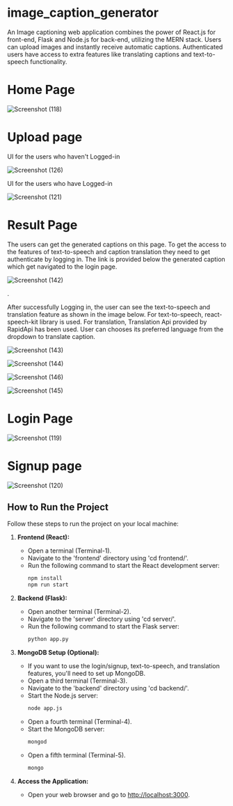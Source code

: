 # image_caption_generator
An Image captioning web application combines the power of React.js for front-end, Flask and Node.js for back-end, utilizing the MERN stack. Users can upload images and instantly receive automatic captions. Authenticated users have access to extra features like translating captions and text-to-speech functionality.

# Home Page

![Screenshot (118)](https://github.com/bhushan2311/image_caption_generator/assets/102802326/bc542a9e-f9c6-46b7-b10e-74a6db4dc2bc)


# Upload page

UI for the users who haven't Logged-in

![Screenshot (126)](https://github.com/bhushan2311/image_caption_generator/assets/102802326/9af5e459-a48c-448b-86c9-7241a6df7126)



UI for the users who have Logged-in

![Screenshot (121)](https://github.com/bhushan2311/image_caption_generator/assets/102802326/607c9dbd-16ff-435d-9e16-d3136113ea0a)



# Result Page

The users can get the generated captions on this page. To get the access to the features of text-to-speech and caption translation they need to get authenticate by logging in. The link is provided below the generated caption which get navigated to the login page.

![Screenshot (142)](https://github.com/bhushan2311/image_caption_generator/assets/102802326/231a0c19-7c11-4b84-bdb0-0b83daa83a3e)


.


After successfully Logging in, the user can see the text-to-speech and translation feature as shown in the image below. For text-to-speech, react-speech-kit library is used. For translation, Translation Api provided by RapidApi has been used. User can chooses its preferred language from the dropdown to translate caption.

![Screenshot (143)](https://github.com/bhushan2311/image_caption_generator/assets/102802326/6d488652-16ba-48c4-849c-84b02d81a26c)



![Screenshot (144)](https://github.com/bhushan2311/image_caption_generator/assets/102802326/0241be1b-8685-4233-b43a-0cf35a2501be)




![Screenshot (146)](https://github.com/bhushan2311/image_caption_generator/assets/102802326/ca1bba97-4fa7-4a41-9b73-3194aafa18dc)




![Screenshot (145)](https://github.com/bhushan2311/image_caption_generator/assets/102802326/90b82455-20ac-459a-8948-b464830186b0)






# Login Page

![Screenshot (119)](https://github.com/bhushan2311/image_caption_generator/assets/102802326/916f713d-acec-4789-a962-fa16f574acac)


# Signup page




![Screenshot (120)](https://github.com/bhushan2311/image_caption_generator/assets/102802326/4fc3a436-7803-4889-b595-2a19ca5c7b44)



## How to Run the Project

Follow these steps to run the project on your local machine:

1. **Frontend (React):**
   - Open a terminal (Terminal-1).
   - Navigate to the 'frontend' directory using 'cd frontend/'.
   - Run the following command to start the React development server:
     ```bash
     npm install
     npm run start
     ```

2. **Backend (Flask):**
   - Open another terminal (Terminal-2).
   - Navigate to the 'server' directory using 'cd server/'.
   - Run the following command to start the Flask server:
     ```bash
     python app.py
     ```

3. **MongoDB Setup (Optional):**
   - If you want to use the login/signup, text-to-speech, and translation features, you'll need to set up MongoDB.
   - Open a third terminal (Terminal-3).
   - Navigate to the 'backend' directory using 'cd backend/'.
   - Start the Node.js server:
     ```bash
     node app.js
     ```
   - Open a fourth terminal (Terminal-4).
   - Start the MongoDB server:
     ```bash
     mongod
     ```
   - Open a fifth terminal (Terminal-5).
     ```bash
     mongo
     ```

4. **Access the Application:**
   - Open your web browser and go to [http://localhost:3000](http://localhost:3000).
